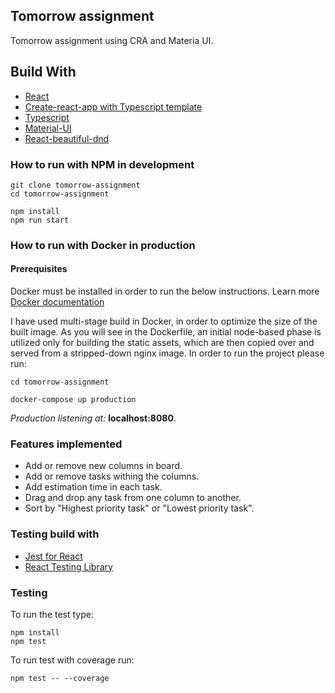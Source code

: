 ## Tomorrow assignment

Tomorrow assignment using CRA and Materia UI.
## Build With

* [React](https://reactjs.org/)
* [Create-react-app with Typescript template](https://create-react-app.dev/docs/adding-typescript/)
* [Typescript](https://www.typescriptlang.org/docs/handbook/react.html) 
* [Material-UI](https://material-ui.com/)
* [React-beautiful-dnd](https://github.com/atlassian/react-beautiful-dnd) 

### How to run with NPM in development

```
git clone tomorrow-assignment
cd tomorrow-assignment
```

```
npm install
npm run start
```

### How to run with Docker in production

#### Prerequisites 

Docker must be installed in order to run the below instructions. 
Learn more [Docker documentation](https://docs.docker.com/)

I have used multi-stage build in Docker, in order to optimize the size of the built image. 
As you will see in the Dockerfile, an initial node-based phase is utilized only for building the static assets, which are then copied over and served from a stripped-down nginx image. 
In order to run the project please run:

```
cd tomorrow-assignment

docker-compose up production
```

*Production listening at:*  **localhost:8080**.


### Features implemented
* Add or remove new columns in board.
* Add or remove tasks withing the columns.
* Add estimation time in each task.
* Drag and drop any task from one column to another.
* Sort by "Highest priority task" or "Lowest priority task".

### Testing build with

* [Jest for React](https://jestjs.io/)
* [React Testing Library](https://testing-library.com/docs/react-testing-library/intro/)

### Testing
To run the test type:

```
npm install
npm test
```

To run test with coverage run:

```
npm test -- --coverage
```

